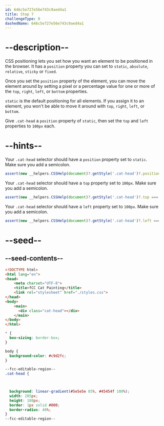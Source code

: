 ```yaml
---
id: 646c5e727e56e743c9aed4a1
title: Step 7
challengeType: 0
dashedName: 646c5e727e56e743c9aed4a1
---
```


# --description--

CSS positioning lets you set how you want an element to be positioned in the browser. It has a `position` property you can set to `static`, `absolute`, `relative`, `sticky` or `fixed`.

Once you set the `position` property of the element, you can move the element around by setting a pixel or a percentage value for one or more of the `top`, `right`, `left`, or `bottom` properties.

`static` is the default positioning for all elements. If you assign it to an element, you won't be able to move it around with `top`, `right`, `left`, or `bottom`.

Give `.cat-head` a `position` property of `static`, then set the `top` and `left` properties to `100px` each.


# --hints--

Your `.cat-head` selector should have a `position` property set to `static`. Make sure you add a semicolon.

```js
assert(new __helpers.CSSHelp(document)?.getStyle('.cat-head')?.position === 'static')
```

Your `.cat-head` selector should have a `top` property set to `100px`. Make sure you add a semicolon.

```js
assert(new __helpers.CSSHelp(document)?.getStyle('.cat-head')?.top === '100px')
```

Your `.cat-head` selector should have a `left` property set to `100px`. Make sure you add a semicolon.

```js
assert(new __helpers.CSSHelp(document)?.getStyle('.cat-head')?.left === '100px')
```

# --seed--

## --seed-contents--

```html
<!DOCTYPE html>
<html lang="en">
<head>
    <meta charset="UTF-8">
    <title>fCC Cat Painting</title>
    <link rel="stylesheet" href="./styles.css">
</head>
<body>
    <main>
      <div class="cat-head"></div>
    </main>
</body>
</html>
```

```css
* {
  box-sizing: border-box;
}

body {
  background-color: #c9d2fc;
}

--fcc-editable-region--
.cat-head {


  
  background: linear-gradient(#5e5e5e 85%, #45454f 100%);
  width: 205px;
  height: 180px;
  border: 1px solid #000;
  border-radius: 46%;
}
--fcc-editable-region--
```
